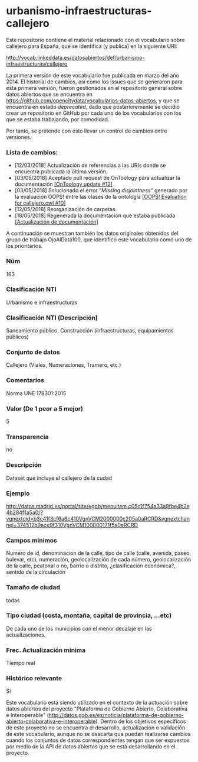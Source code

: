 # urbanismo-infraestructuras-callejero
Este repositorio contiene el material relacionado con el vocabulario sobre callejero para España, que se identifica (y publica) en la siguiente URI:

http://vocab.linkeddata.es/datosabiertos/def/urbanismo-infraestructuras/callejero

La primera versión de este vocabulario fue publicada en marzo del año 2014. El historial de cambios, así como los issues que se generaron para esta primera versión, fueron gestionados en el repositorio general sobre datos abiertos que se encuentra en https://github.com/opencitydata/vocabularios-datos-abiertos, y que se encuentra en estado *deprecated*, dado que posterioremente se decidió crear un repositorio en GitHub por cada uno de los vocabularios con los que se estaba trabajando, por comodidad.

Por tanto, se pretende con esto llevar un control de cambios entre versiones.

### Lista de cambios:
* [12/03/2018] Actualización de referencias a las URIs donde se encuentra publicada la última versión.
* [03/05/2018] Aceptado pull request de OnToology para actualizar la documentación [[OnToology update #12]](https://github.com/opencitydata/urbanismo-infraestructuras-callejero/pull/12)
* [03/05/2018] Solucionado el error *"Missing disjointness"* generado por la evaluación OOPS! entre las clases de la ontología [[OOPS! Evaluation for callejero.owl #10]](https://github.com/opencitydata/urbanismo-infraestructuras-callejero/issues/10)
* [12/05/2018] Reorganización de carpetas
* [18/05/2018] Regenerada la documentación que estaba publicada [[Actualización de documentación]](https://github.com/opencitydata/urbanismo-infraestructuras-callejero/commit/bcf39cc760f9098242c124fe79cb26fd577e9c66)


A continuación se muestran también los datos originales obtenidos del grupo de trabajo OjoAlData100, que identificó este vocabulario como uno de los prioritarios.

### Núm
163
### Clasificación NTI
Urbanismo e infraestructuras
### Clasificación NTI (Descripción)
Saneamiento público, Construcción (infraestructuras, equipamientos públicos)
### Conjunto de datos
Callejero (Viales, Numeraciones, Tramero, etc.)
### Comentarios
Norma UNE 178301:2015
### Valor (De 1 peor a 5 mejor)
5
### Transparencia
no
### Descripción
Dataset que incluye el callejero de la cudad
### Ejemplo
http://datos.madrid.es/portal/site/egob/menuitem.c05c1f754a33a9fbe4b2e4b284f1a5a0/?vgnextoid=b3c41f3cf6a6c410VgnVCM2000000c205a0aRCRD&vgnextchannel=374512b9ace9f310VgnVCM100000171f5a0aRCRD
### Campos minimos
Numero de id, denominacion de la calle, tipo de calle (calle, avenida, paseo, bulevar, etc), numeración, geolocalización de cada número, geolocalización de la calle, peatonal o no, barrio o distrito, ¿clasificación económica?, sentido de la circulación
### Tamaño de ciudad
todas
### Tipo ciudad (costa, montaña, capital de provincia, …etc)
De cada uno de los municipios con el menor decalaje en las actualizaciones.
### Frec. Actualización minima
Tiempo real
### Histórico relevante
Si

Este vocabulario está siendo utilizado en el contexto de la actuación sobre datos abiertos del proyecto "Plataforma de Gobierno Abierto, Colaborativa e Interoperable" (http://datos.gob.es/es/noticia/plataforma-de-gobierno-abierto-colaborativa-e-interoperable). Dentro de los objetivos específicos de este proyecto no se encuentra el desarrollo, actualización o validación de este vocabulario, aunque no se descarta que puedan realizarse cambios cuando los conjuntos de datos correspondientes tengan que ser expuestos por medio de la API de datos abiertos que se está desarrollando en el proyecto.
